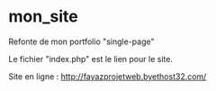 # mon_site

Refonte de mon portfolio "single-page"

Le fichier "index.php" est le lien pour le site.

Site en ligne : http://fayazprojetweb.byethost32.com/

